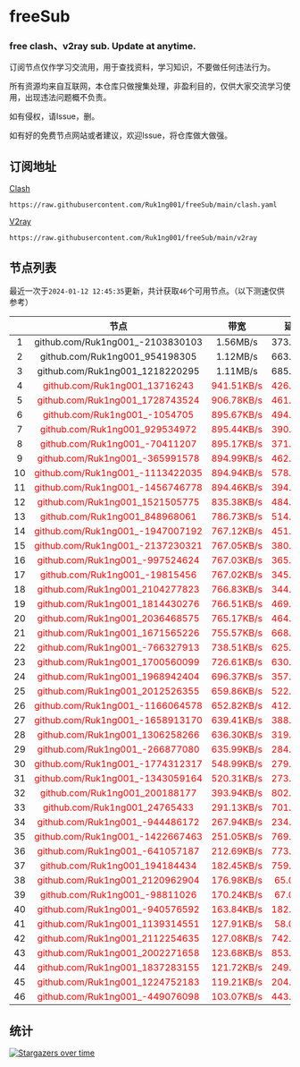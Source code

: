 # freeSub
### free clash、v2ray sub. Update at anytime.

订阅节点仅作学习交流用，用于查找资料，学习知识，不要做任何违法行为。

所有资源均来自互联网，本仓库只做搜集处理，非盈利目的，仅供大家交流学习使用，出现违法问题概不负责。

如有侵权，请Issue，删。

如有好的免费节点网站或者建议，欢迎Issue，将仓库做大做强。

## 订阅地址
[Clash](https://raw.githubusercontent.com/Ruk1ng001/freeSub/main/clash.yaml)
```
https://raw.githubusercontent.com/Ruk1ng001/freeSub/main/clash.yaml
```
[V2ray](https://raw.githubusercontent.com/Ruk1ng001/freeSub/main/v2ray)
```
https://raw.githubusercontent.com/Ruk1ng001/freeSub/main/v2ray
```

## 节点列表

最近一次于`2024-01-12 12:45:35`更新，共计获取`46`个可用节点。（以下测速仅供参考）

|  | 节点 | 带宽 | 延迟 |
|:-:|:--:|:--:|:--:|
 | 1 | github.com/Ruk1ng001_-2103830103 | 1.56MB/s | 373.00ms |
 | 2 | github.com/Ruk1ng001_954198305 | 1.12MB/s | 663.00ms |
 | 3 | github.com/Ruk1ng001_1218220295 | 1.11MB/s | 685.00ms |
 | 4 | <font color=red>github.com/Ruk1ng001_13716243</font> | <font color=red>941.51KB/s</font> | <font color=red>426.00ms</font> |
 | 5 | <font color=red>github.com/Ruk1ng001_1728743524</font> | <font color=red>906.78KB/s</font> | <font color=red>461.00ms</font> |
 | 6 | <font color=red>github.com/Ruk1ng001_-1054705</font> | <font color=red>895.67KB/s</font> | <font color=red>494.00ms</font> |
 | 7 | <font color=red>github.com/Ruk1ng001_929534972</font> | <font color=red>895.44KB/s</font> | <font color=red>390.00ms</font> |
 | 8 | <font color=red>github.com/Ruk1ng001_-70411207</font> | <font color=red>895.17KB/s</font> | <font color=red>371.00ms</font> |
 | 9 | <font color=red>github.com/Ruk1ng001_-365991578</font> | <font color=red>894.99KB/s</font> | <font color=red>462.00ms</font> |
 | 10 | <font color=red>github.com/Ruk1ng001_-1113422035</font> | <font color=red>894.94KB/s</font> | <font color=red>578.00ms</font> |
 | 11 | <font color=red>github.com/Ruk1ng001_-1456746778</font> | <font color=red>894.46KB/s</font> | <font color=red>394.00ms</font> |
 | 12 | <font color=red>github.com/Ruk1ng001_1521505775</font> | <font color=red>835.38KB/s</font> | <font color=red>484.00ms</font> |
 | 13 | <font color=red>github.com/Ruk1ng001_848968061</font> | <font color=red>786.73KB/s</font> | <font color=red>514.00ms</font> |
 | 14 | <font color=red>github.com/Ruk1ng001_-1947007192</font> | <font color=red>767.12KB/s</font> | <font color=red>451.00ms</font> |
 | 15 | <font color=red>github.com/Ruk1ng001_-2137230321</font> | <font color=red>767.05KB/s</font> | <font color=red>380.00ms</font> |
 | 16 | <font color=red>github.com/Ruk1ng001_-997524624</font> | <font color=red>767.03KB/s</font> | <font color=red>365.00ms</font> |
 | 17 | <font color=red>github.com/Ruk1ng001_-19815456</font> | <font color=red>767.02KB/s</font> | <font color=red>345.00ms</font> |
 | 18 | <font color=red>github.com/Ruk1ng001_2104277823</font> | <font color=red>766.83KB/s</font> | <font color=red>344.00ms</font> |
 | 19 | <font color=red>github.com/Ruk1ng001_1814430276</font> | <font color=red>766.51KB/s</font> | <font color=red>469.00ms</font> |
 | 20 | <font color=red>github.com/Ruk1ng001_2036468575</font> | <font color=red>765.17KB/s</font> | <font color=red>464.00ms</font> |
 | 21 | <font color=red>github.com/Ruk1ng001_1671565226</font> | <font color=red>755.57KB/s</font> | <font color=red>668.00ms</font> |
 | 22 | <font color=red>github.com/Ruk1ng001_-766327913</font> | <font color=red>738.51KB/s</font> | <font color=red>625.00ms</font> |
 | 23 | <font color=red>github.com/Ruk1ng001_1700560099</font> | <font color=red>726.61KB/s</font> | <font color=red>630.00ms</font> |
 | 24 | <font color=red>github.com/Ruk1ng001_1968942404</font> | <font color=red>696.37KB/s</font> | <font color=red>357.00ms</font> |
 | 25 | <font color=red>github.com/Ruk1ng001_2012526355</font> | <font color=red>659.86KB/s</font> | <font color=red>522.00ms</font> |
 | 26 | <font color=red>github.com/Ruk1ng001_-1166064578</font> | <font color=red>652.82KB/s</font> | <font color=red>412.00ms</font> |
 | 27 | <font color=red>github.com/Ruk1ng001_-1658913170</font> | <font color=red>639.41KB/s</font> | <font color=red>388.00ms</font> |
 | 28 | <font color=red>github.com/Ruk1ng001_1306258266</font> | <font color=red>636.30KB/s</font> | <font color=red>319.00ms</font> |
 | 29 | <font color=red>github.com/Ruk1ng001_-266877080</font> | <font color=red>635.99KB/s</font> | <font color=red>284.00ms</font> |
 | 30 | <font color=red>github.com/Ruk1ng001_-1774312317</font> | <font color=red>548.99KB/s</font> | <font color=red>279.00ms</font> |
 | 31 | <font color=red>github.com/Ruk1ng001_-1343059164</font> | <font color=red>520.31KB/s</font> | <font color=red>273.00ms</font> |
 | 32 | <font color=red>github.com/Ruk1ng001_200188177</font> | <font color=red>393.94KB/s</font> | <font color=red>802.00ms</font> |
 | 33 | <font color=red>github.com/Ruk1ng001_24765433</font> | <font color=red>291.13KB/s</font> | <font color=red>701.00ms</font> |
 | 34 | <font color=red>github.com/Ruk1ng001_-944486172</font> | <font color=red>267.94KB/s</font> | <font color=red>234.00ms</font> |
 | 35 | <font color=red>github.com/Ruk1ng001_-1422667463</font> | <font color=red>251.05KB/s</font> | <font color=red>769.00ms</font> |
 | 36 | <font color=red>github.com/Ruk1ng001_-641057187</font> | <font color=red>212.69KB/s</font> | <font color=red>773.00ms</font> |
 | 37 | <font color=red>github.com/Ruk1ng001_194184434</font> | <font color=red>182.45KB/s</font> | <font color=red>759.00ms</font> |
 | 38 | <font color=red>github.com/Ruk1ng001_2120962904</font> | <font color=red>176.98KB/s</font> | <font color=red>65.00ms</font> |
 | 39 | <font color=red>github.com/Ruk1ng001_-98811026</font> | <font color=red>170.24KB/s</font> | <font color=red>67.00ms</font> |
 | 40 | <font color=red>github.com/Ruk1ng001_-940576592</font> | <font color=red>163.84KB/s</font> | <font color=red>182.00ms</font> |
 | 41 | <font color=red>github.com/Ruk1ng001_1139314551</font> | <font color=red>127.91KB/s</font> | <font color=red>58.00ms</font> |
 | 42 | <font color=red>github.com/Ruk1ng001_2112254635</font> | <font color=red>127.08KB/s</font> | <font color=red>742.00ms</font> |
 | 43 | <font color=red>github.com/Ruk1ng001_2002271658</font> | <font color=red>123.68KB/s</font> | <font color=red>853.00ms</font> |
 | 44 | <font color=red>github.com/Ruk1ng001_1837283155</font> | <font color=red>121.72KB/s</font> | <font color=red>249.00ms</font> |
 | 45 | <font color=red>github.com/Ruk1ng001_1224752183</font> | <font color=red>119.21KB/s</font> | <font color=red>204.00ms</font> |
 | 46 | <font color=red>github.com/Ruk1ng001_-449076098</font> | <font color=red>103.07KB/s</font> | <font color=red>443.00ms</font> |


## 统计

[![Stargazers over time](https://starchart.cc/Ruk1ng001/freeSub.svg)](https://starchart.cc/Ruk1ng001/freeSub)